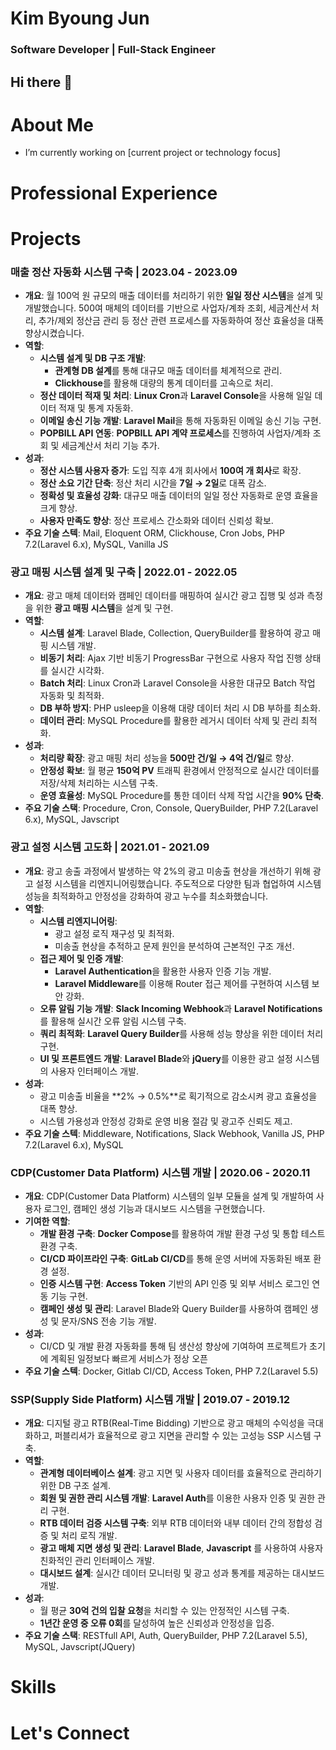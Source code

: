 # Kim Byoung Jun
### Software Developer | Full-Stack Engineer
## Hi there 👋

# About Me
-  I’m currently working on [current project or technology focus]

# Professional Experience

# Projects

### **매출 정산 자동화 시스템 구축** | 2023.04 - 2023.09
- **개요**: 월 100억 원 규모의 매출 데이터를 처리하기 위한 **일일 정산 시스템**을 설계 및 개발했습니다. 500여 매체의 데이터를 기반으로 사업자/계좌 조회, 세금계산서 처리, 추가/제외 정산금 관리 등 정산 관련 프로세스를 자동화하여 정산 효율성을 대폭 향상시켰습니다.
- **역할**:
  - **시스템 설계 및 DB 구조 개발**:
    - **관계형 DB 설계**를 통해 대규모 매출 데이터를 체계적으로 관리.
    - **Clickhouse**를 활용해 대량의 통계 데이터를 고속으로 처리.
  - **정산 데이터 적재 및 처리**: **Linux Cron**과 **Laravel Console**을 사용해 일일 데이터 적재 및 통계 자동화.
  - **이메일 송신 기능 개발**: **Laravel Mail**을 통해 자동화된 이메일 송신 기능 구현.
  - **POPBILL API 연동**: **POPBILL API 계약 프로세스**를 진행하여 사업자/계좌 조회 및 세금계산서 처리 기능 추가.
- **성과**:
  - **정산 시스템 사용자 증가**: 도입 직후 4개 회사에서 **100여 개 회사**로 확장.
  - **정산 소요 기간 단축**: 정산 처리 시간을 **7일 → 2일**로 대폭 감소.
  - **정확성 및 효율성 강화**: 대규모 매출 데이터의 일일 정산 자동화로 운영 효율을 크게 향상.
  - **사용자 만족도 향상**: 정산 프로세스 간소화와 데이터 신뢰성 확보.
- **주요 기술 스텍**: Mail, Eloquent ORM, Clickhouse, Cron Jobs, PHP 7.2(Laravel 6.x), MySQL, Vanilla JS

### **광고 매핑 시스템 설계 및 구축** | 2022.01 - 2022.05  
- **개요**: 광고 매체 데이터와 캠페인 데이터를 매핑하여 실시간 광고 집행 및 성과 측정을 위한 **광고 매핑 시스템**을 설계 및 구현.
- **역할**:
  - **시스템 설계**: Laravel Blade, Collection, QueryBuilder를 활용하여 광고 매핑 시스템 개발.  
  - **비동기 처리**: Ajax 기반 비동기 ProgressBar 구현으로 사용자 작업 진행 상태를 실시간 시각화.  
  - **Batch 처리**: Linux Cron과 Laravel Console을 사용한 대규모 Batch 작업 자동화 및 최적화.  
  - **DB 부하 방지**: PHP usleep을 이용해 대량 데이터 처리 시 DB 부하를 최소화.  
  - **데이터 관리**: MySQL Procedure를 활용한 레거시 데이터 삭제 및 관리 최적화.  
- **성과**:
  - **처리량 확장**: 광고 매핑 처리 성능을 **500만 건/일 → 4억 건/일**로 향상.  
  - **안정성 확보**: 월 평균 **150억 PV** 트래픽 환경에서 안정적으로 실시간 데이터를 저장/삭제 처리하는 시스템 구축.  
  - **운영 효율성**: MySQL Procedure를 통한 데이터 삭제 작업 시간을 **90% 단축**.
- **주요 기술 스택**: Procedure, Cron, Console, QueryBuilder, PHP 7.2(Laravel 6.x), MySQL, Javscript

### **광고 설정 시스템 고도화** | 2021.01 - 2021.09

- **개요**: 광고 송출 과정에서 발생하는 약 2%의 광고 미송출 현상을 개선하기 위해 광고 설정 시스템을 리엔지니어링했습니다. 주도적으로 다양한 팀과 협업하여 시스템 성능을 최적화하고 안정성을 강화하여 광고 누수를 최소화했습니다.
- **역할**:
  - **시스템 리엔지니어링**:
    - 광고 설정 로직 재구성 및 최적화.
    - 미송출 현상을 추적하고 문제 원인을 분석하여 근본적인 구조 개선.
  - **접근 제어 및 인증 개발**:
    - **Laravel Authentication**을 활용한 사용자 인증 기능 개발.
    - **Laravel Middleware**를 이용해 Router 접근 제어를 구현하여 시스템 보안 강화.
  - **오류 알림 기능 개발**: **Slack Incoming Webhook**과 **Laravel Notifications**를 활용해 실시간 오류 알림 시스템 구축.
  - **쿼리 최적화**: **Laravel Query Builder**를 사용해 성능 향상을 위한 데이터 처리 구현.
  - **UI 및 프론트엔드 개발**: **Laravel Blade**와 **jQuery**를 이용한 광고 설정 시스템의 사용자 인터페이스 개발.
- **성과**:
  - 광고 미송출 비율을 **2% → 0.5%**로 획기적으로 감소시켜 광고 효율성을 대폭 향상.
  - 시스템 가용성과 안정성 강화로 운영 비용 절감 및 광고주 신뢰도 제고.
- **주요 기술 스텍**: Middleware, Notifications, Slack Webhook, Vanilla JS, PHP 7.2(Laravel 6.x), MySQL

### **CDP(Customer Data Platform) 시스템 개발** | 2020.06 - 2020.11

  - **개요**: CDP(Customer Data Platform) 시스템의 일부 모듈을 설계 및 개발하여 사용자 로그인, 캠페인 생성 기능과 대시보드 시스템을 구현했습니다.
  - **기여한 역할**:
    - **개발 환경 구축**: **Docker Compose**를 활용하여 개발 환경 구성 및 통합 테스트 환경 구축.
    - **CI/CD 파이프라인 구축**: **GitLab CI/CD**를 통해 운영 서버에 자동화된 배포 환경 설정.
    - **인증 시스템 구현**: **Access Token** 기반의 API 인증 및 외부 서비스 로그인 연동 기능 구현.
    - **캠페인 생성 및 관리**: Laravel Blade와 Query Builder를 사용하여 캠페인 생성 및 문자/SNS 전송 기능 개발.
  - **성과**:
    - CI/CD 및 개발 환경 자동화를 통해 팀 생산성 향상에 기여하여 프로젝트가 초기에 계획된 일정보다 빠르게 서비스가 정상 오픈
  - **주요 기술 스텍**: Docker, Gitlab CI/CD, Access Token, PHP 7.2(Laravel 5.5)

### **SSP(Supply Side Platform) 시스템 개발** | 2019.07 - 2019.12

- **개요**: 디지털 광고 RTB(Real-Time Bidding) 기반으로 광고 매체의 수익성을 극대화하고, 퍼블리셔가 효율적으로 광고 지면을 관리할 수 있는 고성능 SSP 시스템 구축.
- **역할**:
  - **관계형 데이터베이스 설계**: 광고 지면 및 사용자 데이터를 효율적으로 관리하기 위한 DB 구조 설계.
  - **회원 및 권한 관리 시스템 개발**: **Laravel Auth**를 이용한 사용자 인증 및 권한 관리 구현.
  - **RTB 데이터 검증 시스템 구축**: 외부 RTB 데이터와 내부 데이터 간의 정합성 검증 및 처리 로직 개발.
  - **광고 매체 지면 생성 및 관리**: **Laravel Blade**, **Javascript** 를 사용하여 사용자 친화적인 관리 인터페이스 개발.
  - **대시보드 설계**: 실시간 데이터 모니터링 및 광고 성과 통계를 제공하는 대시보드 개발.
- **성과**:
  - 월 평균 **30억 건의 입찰 요청**을 처리할 수 있는 안정적인 시스템 구축.
  - **1년간 운영 중 오류 0회**를 달성하여 높은 신뢰성과 안정성을 입증.
- **주요 기술 스택**: RESTfull API, Auth, QueryBuilder, PHP 7.2(Laravel 5.5), MySQL, Javscript(JQuery)


# Skills

# Let's Connect


<!--
**aquaheyday/aquaheyday** is a ✨ _special_ ✨ repository because its `README.md` (this file) appears on your GitHub profile.

Here are some ideas to get you started:

- 🔭 I’m currently working on ...
- 🌱 I’m currently learning ...
- 👯 I’m looking to collaborate on ...
- 🤔 I’m looking for help with ...
- 💬 Ask me about ...
- 📫 How to reach me: ...
- 😄 Pronouns: ...
- ⚡ Fun fact: ...
-->
